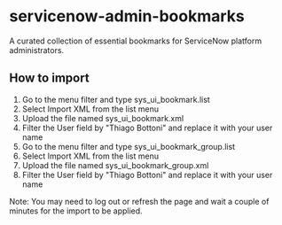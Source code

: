 # servicenow-admin-bookmarks
A curated collection of essential bookmarks for ServiceNow platform administrators.

## How to import
1. Go to the menu filter and type sys_ui_bookmark.list
2. Select Import XML from the list menu
3. Upload the file named sys_ui_bookmark.xml
4. Filter the User field by "Thiago Bottoni" and replace it with your user name
5. Go to the menu filter and type sys_ui_bookmark_group.list
6. Select Import XML from the list menu
7. Upload the file named sys_ui_bookmark_group.xml
8. Filter the User field by "Thiago Bottoni" and replace it with your user name

Note: You may need to log out or refresh the page and wait a couple of minutes for the import to be applied.

